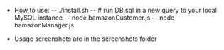 - How to use:
-- ./install.sh
-- # run DB.sql in a new query to your local MySQL instance
-- node bamazonCustomer.js
-- node bamazonManager.js

- Usage screenshots are in the screenshots folder
